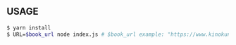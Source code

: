 ## USAGE

```usage.sh
$ yarn install
$ URL=$book_url node index.js # $book_url example: "https://www.kinokuniya.co.jp/f/dsg-01-9784320026681"
```

